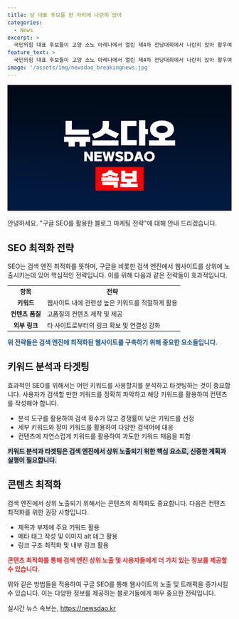 ```yaml
---
title: 당 대표 후보들 한 자리에 나란히 앉아
categories:
  - News
excerpt: >
  국민의힘 대표 후보들이 고양 소노 아레나에서 열린 제4차 전당대회에서 나란히 앉아 황우여 비상대책위원장의 발언을 듣고 있다. 왼쪽부터 윤상현·한동훈·나경원·원희룡 당 대표 후보.
feature_text: >
  국민의힘 대표 후보들이 고양 소노 아레나에서 열린 제4차 전당대회에서 나란히 앉아 황우여 비상대책위원장의 발언을 듣고 있다. 왼쪽부터 윤상현·한동훈·나경원·원희룡 당 대표 후보.
image: '/assets/img/newsdao_breakingnews.jpg'
---
```


<p><img src="/assets/img/newsdao_breakingnews.jpg" alt="firstkoreanews 속보" /></p>

<p>안녕하세요. "구글 SEO를 활용한 블로그 마케팅 전략"에 대해 안내 드리겠습니다. </p>

<h2 data-ke-size="size26">SEO 최적화 전략</h2>

<p data-ke-size="size16">SEO는 검색 엔진 최적화를 뜻하며, 구글을 비롯한 검색 엔진에서 웹사이트를 상위에 노출시키는데 있어 핵심적인 전략입니다. 이를 위해 다음과 같은 전략들이 효과적입니다.</p>

<table>
    <tr>
        <td style="text-align: center; height: 17px;"><b>항목</b></td>
        <td style="text-align: center; height: 17px;"><b>전략</b></td>
    </tr>
    <tr>
        <td style="text-align: center; height: 17px;"><b>키워드</b></td>
        <td>웹사이트 내에 관련성 높은 키워드를 적절하게 활용</td>
    </tr>
    <tr>
        <td style="text-align: center; height: 17px;"><b>컨텐츠 품질</b></td>
        <td>고품질의 컨텐츠 제작 및 제공</td>
    </tr>
    <tr>
        <td style="text-align: center; height: 17px;"><b>외부 링크</b></td>
        <td>타 사이트로부터의 링크 확보 및 연결성 강화</td>
    </tr>
</table>

<p><b><span style="color: #1a5490;">위 전략들은 검색 엔진에 최적화된 웹사이트를 구축하기 위해 중요한 요소들입니다.</span></b></p>

<h2 data-ke-size="size26">키워드 분석과 타겟팅</h2>

<p data-ke-size="size16">효과적인 SEO를 위해서는 어떤 키워드를 사용할지를 분석하고 타겟팅하는 것이 중요합니다. 사용자가 검색할 만한 키워드를 정확히 파악하고 해당 키워드를 활용하여 컨텐츠를 작성해야 합니다.</p>

<ul>
    <li>분석 도구를 활용하여 검색 횟수가 많고 경쟁률이 낮은 키워드를 선정</li>
    <li>세부 키워드와 장미 키워드를 활용하여 다양한 검색어에 대응</li>
    <li>컨텐츠에 자연스럽게 키워드를 활용하여 과도한 키워드 채움을 피함</li>
</ul>

<p><b><span style="background-color: #21538527;">키워드 분석과 타겟팅은 검색 엔진에서 상위 노출되기 위한 핵심 요소로, 신중한 계획과 실행이 필요합니다.</span></b></p>

<h2 data-ke-size="size26">콘텐츠 최적화</h2>

<p data-ke-size="size16">검색 엔진에서 상위 노출되기 위해서는 콘텐츠의 최적화도 중요합니다. 다음은 컨텐츠 최적화를 위한 권장 사항입니다.</p>

<ul>
    <li>제목과 부제에 주요 키워드 활용</li>
    <li>메타 태그 작성 및 이미지 alt 테그 활용</li>
    <li>링크 구조 최적화 및 내부 링크 활용</li>
</ul>

<p><b><span style="color: #ee2323;">콘텐츠 최적화를 통해 검색 엔진 상위 노출 및 사용자들에게 더 가치 있는 정보를 제공할 수 있습니다.</span></b></p>

<p>위와 같은 방법들을 적용하여 구글 SEO를 통해 웹사이트의 노출 및 트래픽을 증가시킬 수 있습니다. 이는 다양한 정보를 제공하는 블로거들에게 매우 중요한 전략입니다.</p>
실시간 뉴스 속보는, <a href="https://newsdao.kr" rel="dofollow">https://newsdao.kr</a>


